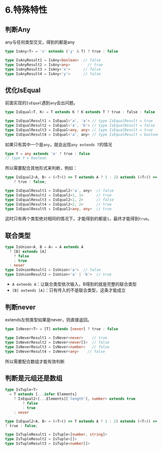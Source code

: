 # 6.特殊特性



## 判断Any

any与任何类型交叉，得到的都是any

```typescript
type IsAny<T> = 'x' extends ('y' & T) ? true : false

type IsAnyResult1 = IsAny<boolean>	// false
type IsAnyResult2 = IsAny<any>		  // true
type IsAnyResult3 = IsAny<'x'>	    // false
type IsAnyResult4 = IsAny<'y'>	    // false
```





## 优化IsEqual

前面实现的`IsEqual`遇到`any`会出问题。

```typescript
type IsEqual<T, K> = T extends K ? K extends T ? true : false : false

type IsEqualResult1 = IsEqual<'a', 'a'> // type IsEqualResult = true
type IsEqualResult2 = IsEqual<'a', 'b'> // type IsEqualResult = false
type IsEqualResult3 = IsEqual<any, any> // type IsEqualResult = true
type IsEqualResult4 = IsEqual<'a', any> // type IsEqualResult = boolean 即true | false
```

如果只有其中一个是`any`，就会出现`any extends T`的情况

```typescript
type Y = any extends 'a' ? true : false
// type Y = boolean
```

所以需要配合其他形式来判断，例如：

```typescript
type IsEqual2<A, B> = (<T>() => T extends A ? 1 : 2) extends (<T>() => T extends B ? 1 : 2)
    ? true : false;

type IsEqualResult1 = IsEqual2<'a', any>  // false
type IsEqualResult2 = IsEqual2<1, 1>      // true
type IsEqualResult3 = IsEqual2<1, 2>      // false
type IsEqualResult4 = IsEqual2<2, 2>      // true
type IsEqualResult5 = IsEqual2<any, any>  // true
```

这时只有两个类型绝对相同的情况下，才能得到的都是`1`，最终才能得到`true`。



## 联合类型

```typescript
type IsUnion<A, B = A> = A extends A
  ? [B] extends [A]
    ? false
    : true
  : never
type IsUnionResult1 = IsUnion<'a'>  // false
type IsUnionResult2 = IsUnion<'a' | 'b'>  // true
```

- `A extends A`：让联合类型依次输入，B得到的就是完整的联合类型
- `[B] extends [A]`：只有传入的不是联合类型，这条才能成立



## 判断never

extends左侧类型如果是never，则直接返回。

```typescript
type IsNever<T> = [T] extends [never] ? true : false

type IsNeverResult1 = IsNever<never>    // true
type IsNeverResult2 = IsNever<never[]>  // false
type IsNeverResult3 = IsNever<number>   // false
type IsNeverResult4 = IsNever<any>    // false
```

所以需要配合数组才能有效判断





## 判断是元组还是数组

```typescript
type IsTuple<T>
  = T extends [...infer Elements]
    ? IsEqual2<[...Elements]['length'], number> extends true
		? false
		: true
    : never

type IsEqual2<A, B> = (<T>() => T extends A ? 1 : 2) extends (<T>() => T extends B ? 1 : 2)
? true : false;

type IsTupleResult1 = IsTuple<[number, string]>
type IsTupleResult2 = IsTuple<[]>
type IsTupleResult3 = IsTuple<number[]>
```

